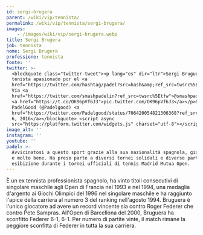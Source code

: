 ```yaml
---
id: sergi-brugera
parent: /wiki/vip/tennista/
permalink: /wiki/vip/tennista/sergi-brugera/
images:
    - /images/wiki/vip/sergi-brugera.webp
title: Sergi Brugera
job: tennista
nome: Sergi Brugera
professione: tennista
fonte: ''
twitter: >-
  <blockquote class="twitter-tweet"><p lang="es" dir="ltr">Sergi Bruguera, otro
  tenista apasionado por el <a
  href="https://twitter.com/hashtag/padel?src=hash&amp;ref_src=twsrc%5Etfw">#padel</a>.
  Vía <a
  href="https://twitter.com/smashpadelin?ref_src=twsrc%5Etfw">@smashpadelin</a>
  <a href="https://t.co/OK96pVf6J3">pic.twitter.com/OK96pVf6J3</a></p>&mdash;
  PadelGood (@Padelgood) <a
  href="https://twitter.com/Padelgood/status/706420054821306368?ref_src=twsrc%5Etfw">March
  6, 2016</a></blockquote> <script async
  src="https://platform.twitter.com/widgets.js" charset="utf-8"></script>
image_alt: ''
instagram: ''
youtube: ''
padel: >-
  Avvicinatosi a questo sport grazie alla sua nazionalità spagnola, gioca spesso
  e molto bene. Ha preso parte a diversi tornei solidali e diverse partite di
  esibizione durante i tornei ufficiali di tennis Madrid Mutua Open.
---
```

È un ex tennista professionista spagnolo, ha vinto titoli consecutivi di singolare maschile agli Open di Francia nel 1993 e nel 1994, una medaglia d'argento ai Giochi Olimpici del 1996 nel singolare maschile e ha raggiunto l'apice della carriera al numero 3 del ranking nell'agosto 1994. Bruguera è l'unico giocatore ad avere un record vincente sia contro Roger Federer che contro Pete Sampras. All'Open di Barcellona del 2000, Bruguera ha sconfitto Federer 6-1, 6-1. Per numero di partite vinte, il match rimane la peggiore sconfitta di Federer in tutta la sua carriera.